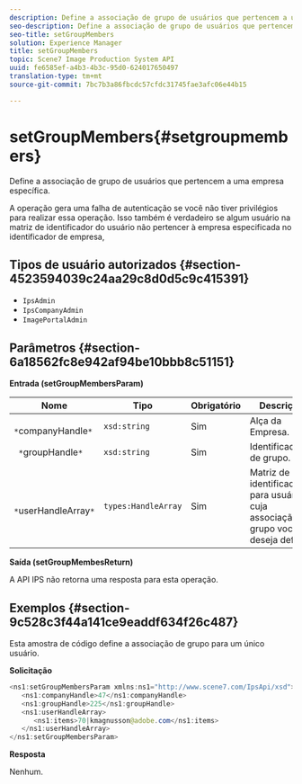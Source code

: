 ```yaml
---
description: Define a associação de grupo de usuários que pertencem a uma empresa específica.
seo-description: Define a associação de grupo de usuários que pertencem a uma empresa específica.
seo-title: setGroupMembers
solution: Experience Manager
title: setGroupMembers
topic: Scene7 Image Production System API
uuid: fe6585ef-a4b3-4b3c-95d0-624017650497
translation-type: tm+mt
source-git-commit: 7bc7b3a86fbcdc57cfdc31745fae3afc06e44b15

---
```



# setGroupMembers{#setgroupmembers}

Define a associação de grupo de usuários que pertencem a uma empresa específica.

A operação gera uma falha de autenticação se você não tiver privilégios para realizar essa operação. Isso também é verdadeiro se algum usuário na matriz de identificador do usuário não pertencer à empresa especificada no identificador de empresa,

## Tipos de usuário autorizados {#section-4523594039c24aa29c8d0d5c9c415391}

* `IpsAdmin`
* `IpsCompanyAdmin`
* `ImagePortalAdmin`

## Parâmetros {#section-6a18562fc8e942af94be10bbb8c51151}

**Entrada (setGroupMembersParam)**

| Nome | Tipo | Obrigatório | Descrição |
|---|---|---|---|
| ` *`companyHandle`*` | `xsd:string` | Sim | Alça da Empresa. |
| ` *`groupHandle`*` | `xsd:string` | Sim | Identificador de grupo. |
| ` *`userHandleArray`*` | `types:HandleArray` | Sim | Matriz de identificadores para usuários cuja associação de grupo você deseja definir. |

**Saída (setGroupMembesReturn)**

A API IPS não retorna uma resposta para esta operação.

## Exemplos {#section-9c528c3f44a141ce9eaddf634f26c487}

Esta amostra de código define a associação de grupo para um único usuário.

**Solicitação**

```java
<ns1:setGroupMembersParam xmlns:ns1="http://www.scene7.com/IpsApi/xsd">
   <ns1:companyHandle>47</ns1:companyHandle>
   <ns1:groupHandle>225</ns1:groupHandle>
   <ns1:userHandleArray>
      <ns1:items>70|kmagnusson@adobe.com</ns1:items>
   </ns1:userHandleArray>
</ns1:setGroupMembersParam>
```

**Resposta**

Nenhum.
